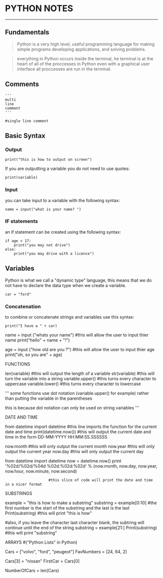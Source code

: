 # **PYTHON NOTES**
***

## Fundamentals

>Python is a very high level, useful programming language for making simple programs developing applications, and solving problems.

>everything in Python occurs inside the terminal, he terminal is at the heart of all of the proccesses in Python even with a graphical user interface all proccesses are run in the terminal.

## Comments

	''' 
	multi 
	line 
	comment
	'''
	
	#single line comment

## Basic Syntax
### Output

	print("this is how to output on screen")

If you are outputting a variable you do not need to use quotes:

	print(variable)

### Input

you can take input to a variable with the following syntax:

	name = input("what is your name? ")

### IF statements
an if statement can be created using the following syntax:

	if age < 17:
		print("you may not drive")
	else:
		print("you may drive with a licence")


## Variables
Python is what we call a "dynamic type" language, this means that we do not have to declare the data type when we create a variable.

	car = "ford"

### Concatenation
to combine or concatenate strings and variables use this syntax:

	print("I have a " + car)


name = input ("whats your name")		#this will allow the user to input thier name
	print("hello" + name + "!")

age = input ("how old are you ?")			#this will allow the user to input thier age
	print("oh, so you are" + age)
	
	
	
FUNCTIONS

len(variable)					#this will output the length of a variable
str(variable)					#this will turn the variable into a string
variable.upper()				#this turns every character to uppercase
variable.lower()				#this turns every character to lowercase

'''
some functions use dot notation (variable.upper() for example)
rather than putting the variable in the parentheses

this is because dot notation can only be used on string variables
'''


DATE AND TIME

from datetime import datetime			#this line imports the function for the current date and time
print(datetime.now())		#this will output the current date and time in the form DD-MM-YYYY HH:MM:SS.SSSSSS

now.month			#this will only output the current month
now.year 			#this will only output the current year
now.day				#this will only output the current day


from datetime import datetime
now = datetime.now()
print '%02d/%02d/%04d %02d:%02d:%02d' % (now.month, now.day, now.year, now.hour, now.minute, now.second)

						#this slice of code will print the date and time in a nicer format


SUBSTRINGS

example = "this is how to make a substring"
substring = example[0:10]							#the first number is the start of the substring and the last is the last
Print(substring)									#this will print "this is how"

#also, if you leave the character last character blank, the subtring will continue until the end of the string
substring = example[21:]
Print(substring)							#this will print "substring"


ARRAYS #("Python Lists" in Python)

Cars = ["volvo", "ford", "peugeot"]
FavNumbers = [24, 64, 2]

Cars[3] = "nissan"
FirstCar = Cars[0]

NumberOfCars = len(Cars)